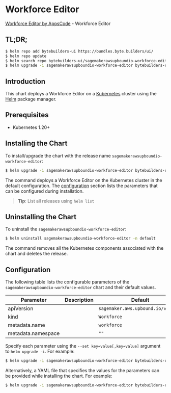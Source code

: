 # Workforce Editor

[Workforce Editor by AppsCode](https://byte.builders) - Workforce Editor

## TL;DR;

```bash
$ helm repo add bytebuilders-ui https://bundles.byte.builders/ui/
$ helm repo update
$ helm search repo bytebuilders-ui/sagemakerawsupboundio-workforce-editor --version=v0.4.18
$ helm upgrade -i sagemakerawsupboundio-workforce-editor bytebuilders-ui/sagemakerawsupboundio-workforce-editor -n default --create-namespace --version=v0.4.18
```

## Introduction

This chart deploys a Workforce Editor on a [Kubernetes](http://kubernetes.io) cluster using the [Helm](https://helm.sh) package manager.

## Prerequisites

- Kubernetes 1.20+

## Installing the Chart

To install/upgrade the chart with the release name `sagemakerawsupboundio-workforce-editor`:

```bash
$ helm upgrade -i sagemakerawsupboundio-workforce-editor bytebuilders-ui/sagemakerawsupboundio-workforce-editor -n default --create-namespace --version=v0.4.18
```

The command deploys a Workforce Editor on the Kubernetes cluster in the default configuration. The [configuration](#configuration) section lists the parameters that can be configured during installation.

> **Tip**: List all releases using `helm list`

## Uninstalling the Chart

To uninstall the `sagemakerawsupboundio-workforce-editor`:

```bash
$ helm uninstall sagemakerawsupboundio-workforce-editor -n default
```

The command removes all the Kubernetes components associated with the chart and deletes the release.

## Configuration

The following table lists the configurable parameters of the `sagemakerawsupboundio-workforce-editor` chart and their default values.

|     Parameter      | Description |                    Default                    |
|--------------------|-------------|-----------------------------------------------|
| apiVersion         |             | <code>sagemaker.aws.upbound.io/v1beta1</code> |
| kind               |             | <code>Workforce</code>                        |
| metadata.name      |             | <code>workforce</code>                        |
| metadata.namespace |             | <code>""</code>                               |


Specify each parameter using the `--set key=value[,key=value]` argument to `helm upgrade -i`. For example:

```bash
$ helm upgrade -i sagemakerawsupboundio-workforce-editor bytebuilders-ui/sagemakerawsupboundio-workforce-editor -n default --create-namespace --version=v0.4.18 --set apiVersion=sagemaker.aws.upbound.io/v1beta1
```

Alternatively, a YAML file that specifies the values for the parameters can be provided while
installing the chart. For example:

```bash
$ helm upgrade -i sagemakerawsupboundio-workforce-editor bytebuilders-ui/sagemakerawsupboundio-workforce-editor -n default --create-namespace --version=v0.4.18 --values values.yaml
```
